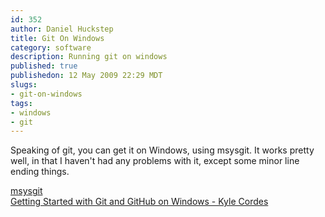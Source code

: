 ```yaml
--- 
id: 352
author: Daniel Huckstep
title: Git On Windows
category: software
description: Running git on windows
published: true
publishedon: 12 May 2009 22:29 MDT
slugs: 
- git-on-windows
tags: 
- windows
- git
---
```

Speaking of git, you can get it on Windows, using msysgit. It works
pretty well, in that I haven't had any problems with it, except some
minor line ending things.

[msysgit](http://code.google.com/p/msysgit/)\
[Getting Started with Git and GitHub on Windows - Kyle
Cordes](http://kylecordes.com/2008/04/30/git-windows-go/)
